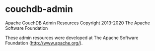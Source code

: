 # couchdb-admin

Apache CouchDB Admin Resources
Copyright 2013-2020 The Apache Software Foundation

These admin resources were developed at The Apache Software Foundation (http://www.apache.org/).
